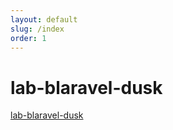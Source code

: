 ```yaml
---
layout: default
slug: /index
order: 1
---
```



# lab-blaravel-dusk

[lab-blaravel-dusk](rapport.html)